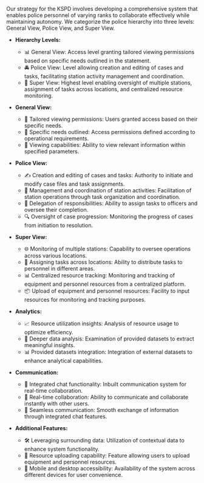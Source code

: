 Our strategy for the KSPD involves developing a comprehensive system that enables police personnel of varying ranks to collaborate effectively while maintaining autonomy. We categorize the police hierarchy into three levels: General View, Police View, and Super View.

- **Hierarchy Levels:**
  - 📊 General View: Access level granting tailored viewing permissions based on specific needs outlined in the statement.
  - 🚔 Police View: Level allowing creation and editing of cases and tasks, facilitating station activity management and coordination.
  - 🌟 Super View: Highest level enabling oversight of multiple stations, assignment of tasks across locations, and centralized resource monitoring.

- **General View:**
  - 📑 Tailored viewing permissions: Users granted access based on their specific needs.
  - 🎯 Specific needs outlined: Access permissions defined according to operational requirements.
  - 🧐 Viewing capabilities: Ability to view relevant information within specified parameters.

- **Police View:**
  - ✍️ Creation and editing of cases and tasks: Authority to initiate and modify case files and task assignments.
  - 📝 Management and coordination of station activities: Facilitation of station operations through task organization and coordination.
  - 👮 Delegation of responsibilities: Ability to assign tasks to officers and oversee their completion.
  - 🔍 Oversight of case progression: Monitoring the progress of cases from initiation to resolution.

- **Super View:**
  - 🌐 Monitoring of multiple stations: Capability to oversee operations across various locations.
  - 🔄 Assigning tasks across locations: Ability to distribute tasks to personnel in different areas.
  - 📊 Centralized resource tracking: Monitoring and tracking of equipment and personnel resources from a centralized platform.
  - 📦 Upload of equipment and personnel resources: Facility to input resources for monitoring and tracking purposes.

- **Analytics:**
  - 📈 Resource utilization insights: Analysis of resource usage to optimize efficiency.
  - 🧠 Deeper data analysis: Examination of provided datasets to extract meaningful insights.
  - 📊 Provided datasets integration: Integration of external datasets to enhance analytical capabilities.

- **Communication:**
  - 💬 Integrated chat functionality: Inbuilt communication system for real-time collaboration.
  - 🔄 Real-time collaboration: Ability to communicate and collaborate instantly with other users.
  - 📡 Seamless communication: Smooth exchange of information through integrated chat features.

- **Additional Features:**
  - 🛠️ Leveraging surrounding data: Utilization of contextual data to enhance system functionality.
  - 📂 Resource uploading capability: Feature allowing users to upload equipment and personnel resources.
  - 📲 Mobile and desktop accessibility: Availability of the system across different devices for user convenience.


